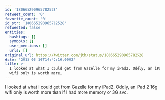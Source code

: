 ```yaml
---
id: '180665290965782528'
retweet_count: '0'
favorite_count: '0'
id_str: '180665290965782528'
retweeted: false
entities:
  hashtags: []
  symbols: []
  user_mentions: []
  urls: []
original_url: https://twitter.com/jth/status/180665290965782528
date: '2012-03-16T14:42:16.000Z'
title: >-
  I looked at what I could get from Gazelle for my iPad2. Oddly, an iPad 2 16g
  wifi only is worth more…
---
```


I looked at what I could get from Gazelle for my iPad2. Oddly, an iPad 2 16g wifi only is worth more than if I had more memory or 3G svc.